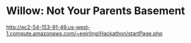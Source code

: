 # Willow: Not Your Parents Basement
http://ec2-54-153-91-49.us-west-1.compute.amazonaws.com/~egirling/Hackathon/startPage.php

